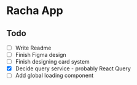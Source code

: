 # Racha App

## Todo
- [ ] Write Readme
- [ ] Finish Figma design
- [ ] Finish designing card system
- [X] Decide query service - probably React Query
- [ ] Add global loading component